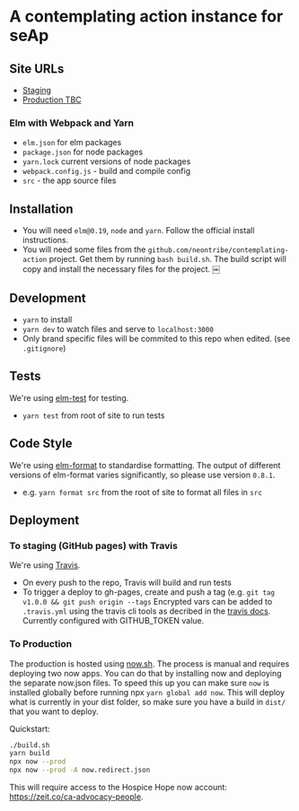 # A contemplating action instance for seAp

## Site URLs
- [Staging](https://neontribe.github.io/ca-seap)
- [Production TBC](#)

### Elm with Webpack and Yarn
- `elm.json` for elm packages
- `package.json` for node packages
- `yarn.lock` current versions of node packages
- `webpack.config.js` - build and compile config
- `src` - the app source files

## Installation
- You will need `elm@0.19`, `node` and `yarn`. Follow the official install instructions.
- You will need some files from the `github.com/neontribe/contemplating-action` project. Get them by running `bash build.sh`. The build script will copy and install the necessary files for the project.
￼
## Development
- `yarn` to install
- `yarn dev` to watch files and serve to `localhost:3000`
- Only brand specific files will be commited to this repo when edited. (see `.gitignore`)

## Tests
We're using [elm-test](https://github.com/rtfeldman/node-test-runner/releases/tag/0.18.12) for testing.
- `yarn test` from root of site to run tests

## Code Style
We're using [elm-format](https://github.com/avh4/elm-format) to standardise formatting.
The output of different versions of elm-format varies significantly, so please use version `0.8.1`.
- e.g. `yarn format src` from the root of site to format all files in `src`

## Deployment

### To staging (GitHub pages) with Travis
We're using [Travis](https://travis-ci.org).
- On every push to the repo, Travis will build and run tests
- To trigger a deploy to gh-pages, create and push a tag (e.g. `git tag v1.0.0 && git push origin --tags`
Encrypted vars can be added to `.travis.yml` using the travis cli tools as decribed in the [travis docs](https://docs.travis-ci.com/user/encryption-keys/#usage).
Currently configured with GITHUB_TOKEN value.


### To Production
The production is hosted using [now.sh](https://now.sh).
The process is manual and requires deploying two now apps. You can do that by installing now and deploying the separate now.json files.
To speed this up you can make sure `now` is installed globally before running npx `yarn global add now`.
This will deploy what is currently in your dist folder, so make sure you have a build in `dist/` that you want to deploy.

Quickstart:
```bash
./build.sh
yarn build
npx now --prod
npx now --prod -A now.redirect.json
```

This will require access to the Hospice Hope now account: https://zeit.co/ca-advocacy-people.
